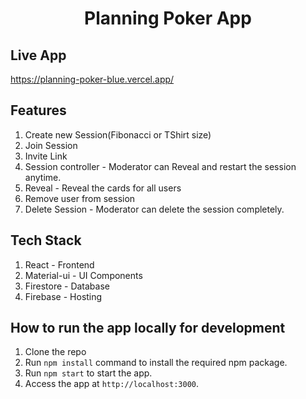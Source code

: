 
<h1 align="center">Planning Poker App</h1>

## Live App

https://planning-poker-blue.vercel.app/

## Features

1. Create new Session(Fibonacci or TShirt size)
2. Join Session
3. Invite Link
4. Session controller - Moderator can Reveal and restart the session anytime.
5. Reveal - Reveal the cards for all users
7. Remove user from session
8. Delete Session - Moderator can delete the session completely.

## Tech Stack

1. React - Frontend
2. Material-ui - UI Components
3. Firestore - Database
4. Firebase - Hosting

## How to run the app locally for development

1. Clone the repo
2. Run `npm install` command to install the required npm package.
3. Run `npm start` to start the app.
4. Access the app at `http://localhost:3000`.